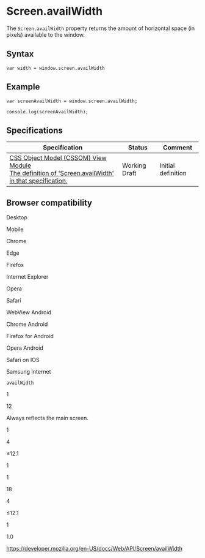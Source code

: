 Screen.availWidth
=================

The `Screen.availWidth` property returns the amount of horizontal space (in pixels) available to the window.

Syntax
------

    var width = window.screen.availWidth

Example
-------

    var screenAvailWidth = window.screen.availWidth;

    console.log(screenAvailWidth);

Specifications
--------------

<table><thead><tr class="header"><th>Specification</th><th>Status</th><th>Comment</th></tr></thead><tbody><tr class="odd"><td><a href="https://drafts.csswg.org/cssom-view/#dom-screen-availwidth">CSS Object Model (CSSOM) View Module<br />
<span class="small">The definition of 'Screen.availWidth' in that specification.</span></a></td><td><span class="spec-wd">Working Draft</span></td><td>Initial definition</td></tr></tbody></table>

Browser compatibility
---------------------

Desktop

Mobile

Chrome

Edge

Firefox

Internet Explorer

Opera

Safari

WebView Android

Chrome Android

Firefox for Android

Opera Android

Safari on IOS

Samsung Internet

`availWidth`

1

12

Always reflects the main screen.

1

4

≤12.1

1

1

18

4

≤12.1

1

1.0

<a href="https://developer.mozilla.org/en-US/docs/Web/API/Screen/availWidth" class="_attribution-link">https://developer.mozilla.org/en-US/docs/Web/API/Screen/availWidth</a>
